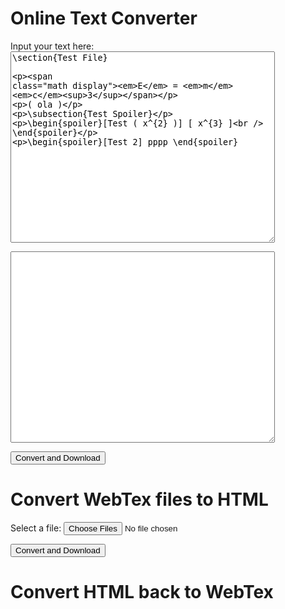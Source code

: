 <script src="https://ajax.googleapis.com/ajax/libs/jquery/3.4.1/jquery.min.js"></script>
<script src="https://cdn.jsdelivr.net/npm/file-saver@2.0.2/dist/FileSaver.min.js"></script>
<script src="https://cdnjs.cloudflare.com/ajax/libs/jszip/3.3.0/jszip.min.js"></script>
<script src="./webtexParser.js"></script>
<script src="./convert.js"></script>

# Online Text Converter

<div style='display:inline-block;'>
<label for="textarea1">Input your text here:</label>
<textarea id="textarea1" rows="20" cols="50">
\section{Test File}

$$E = mc^3$$


\( ola \) 

\subsection{Test Spoiler}

\begin{spoiler}[Test \( x^{2} \)]
    \[ x^{3} \]  
\end{spoiler}

\begin{spoiler}[Test 2] 
pppp
\end{spoiler}
</textarea>

<textarea id="textarea2" rows="20" cols="50" readonly>
</textarea> 
</div>

<button onClick='convertWebTex2HTMLTextArea();'>Convert and Download</button>

# Convert WebTex files to HTML

<label for="file1">Select a file:</label>
<input type="file" id="file1" name="file1" multiple> 

<button onClick='convertWebTex2HTML();'>Convert and Download</button>

# Convert HTML back to WebTex